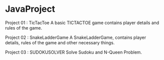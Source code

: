 # JavaProject

Project 01 : TicTacToe 
A basic TICTACTOE game contains player details and rules of the game. 

Project 02 : SnakeLadderGame
A SnakeLadderGame, contains player details, rules of the game and other necessary things.

Project 03 : SUDOKUSOLVER
Solve Sudoku and N-Queen Problem.


